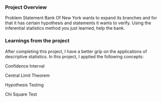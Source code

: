 ### Project Overview

 Problem Statement
Bank Of New York wants to expand its branches and for that it has certain hypothesis and statements it wants to verify. Using the inferential statistics method you just learned, help the bank.


### Learnings from the project

 After completing this project, I have a better grip on the applications of descriptive statistics. In this project, I applied the following concepts:

Confidence Interval

Central Limit Theorem

Hypothesis Testing

Chi Square Test


